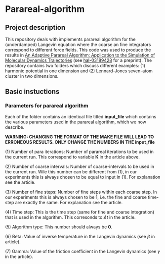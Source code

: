 # Parareal-algorithm

## Project description 
This repository deals with implements parareal algorithm for the (underdamped) Langevin equation where the coarse an fine integrators correspond to different force fields. This code was used to produce the results in [An Adaptive Parareal Algorithm: Application to the Simulation of Molecular Dynamics Trajectories](https://epubs.siam.org/doi/abs/10.1137/21M1412979) (see [hal-03189428](https://hal.science/hal-03189428) for a preprint). The repository contains two folders which discuss different examples: (1) harmonic potential in one dimension and (2) Lennard-Jones seven-atom cluster in two dimensions. 

## Basic instuctions

### Parameters for parareal algorithm
Each of the folder contains an identical file titled **input_file** which contains the various parameters used in the parareal algorithm, which we now describe. 

**WARNING: CHANGING THE FORMAT OF THE MAKE FILE WILL LEAD TO ERRONEOUS RESULTS. ONLY CHANGE THE NUMBERS IN THE input_file**   

(1) Number of para iterations: Number of parareal iterations to be used in the current run. This correspond to variable $\mathbf{K}$ in the article above. 

(2) Number of coarse intervals: Number of coarse-intervals to be used in the current run. Wile this number can be different from (1), in our experiments this is always chosen to be equal to input in (1). For explanation see the article. 

(3) Number of fine steps: Number of fine steps within each coarse step. In our experiments this is always chosen to be 1, i.e. the fine and coarse time-step are exactly the same. For explanation see the article. 

(4) Time step: This is the time step (same for fine and coarse integration) that is used in the algorithm. This corresonds to $\Delta t$ in the article.

(5) Algorithm type: This number should always be **0**.  

(6) Beta: Value of inverse temperature in the Langevin dynamics (see $\beta$ in article).

(7) Gamma: Value of the friction coefficient in the Langevin dynamics (see $\gamma$ in the article).  
